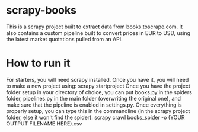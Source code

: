 # scrapy-books
This is a scrapy project built to extract data from books.toscrape.com. It also contains a custom pipeline built to convert prices in EUR to USD, using the latest market quotations pulled from an API.

# How to run it
For starters, you will need scrapy installed. Once you have it, you will need to make a new project using:
scrapy startproject
Once you have the project folder setup in your directory of choice, you can put books.py in the spiders folder, pipelines.py in the main folder (overwriting the original one), and make sure that the pipeline is enabled in settings.py.
Once everything is properly setup, you can type this in the commandline (in the scrapy project folder, else it won't find the spider):
scrapy crawl books_spider -o (YOUR OUTPUT FILENAME HERE).csv
